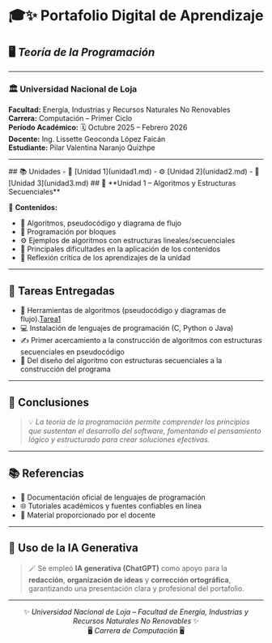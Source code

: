 # 🎓✨ **Portafolio Digital de Aprendizaje**
## 🖥️ *Teoría de la Programación*

---

### 🏛️ **Universidad Nacional de Loja**

**Facultad:** Energía, Industrias y Recursos Naturales No Renovables  
**Carrera:** Computación – Primer Ciclo  
**Período Académico:** 🗓️ Octubre 2025 – Febrero 2026  
**Docente:** Ing. Lissette Geoconda López Faicán  
**Estudiante:** Pilar Valentina Naranjo Quizhpe  

---

</div>
## 📚 Unidades
- 📘 [Unidad 1](unidad1.md)
- ⚙️ [Unidad 2](unidad2.md)
- 🧩 [Unidad 3](unidad3.md)
## 🧩 **Unidad 1 – Algoritmos y Estructuras Secuenciales**

🌿 **Contenidos:**
- 🧠 Algoritmos, pseudocódigo y diagrama de flujo  
- 🧩 Programación por bloques  
- ⚙️ Ejemplos de algoritmos con estructuras lineales/secuenciales  
- 🚧 Principales dificultades en la aplicación de los contenidos  
- 💭 Reflexión crítica de los aprendizajes de la unidad  

---

## 📘 **Tareas Entregadas**

- 🧮 Herramientas de algoritmos (pseudocódigo y diagramas de flujo).[Tarea1](Naranjo_Pilar.Informe1.pdf)
- 💻 Instalación de lenguajes de programación (C, Python o Java)  
- ✍️ Primer acercamiento a la construcción de algoritmos con estructuras secuenciales en pseudocódigo  
- 🔧 Del diseño del algoritmo con estructuras secuenciales a la construcción del programa  

---

## 🧭 **Conclusiones**
> 💡 *La teoría de la programación permite comprender los principios que sustentan el desarrollo del software, fomentando el pensamiento lógico y estructurado para crear soluciones efectivas.*

---

## 📚 **Referencias**
- 📖 Documentación oficial de lenguajes de programación  
- 🌐 Tutoriales académicos y fuentes confiables en línea  
- 🧾 Material proporcionado por el docente  

---

## 🤖 **Uso de la IA Generativa**
> 🪄 Se empleó **IA generativa (ChatGPT)** como apoyo para la **redacción**, **organización de ideas** y **corrección ortográfica**, garantizando una presentación clara y profesional del portafolio.  

---

<div align="center">

✨ *Universidad Nacional de Loja – Facultad de Energía, Industrias y Recursos Naturales No Renovables* ✨  
🖥️ *Carrera de Computación* 🖥️

</div>
